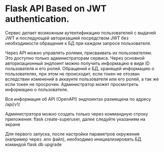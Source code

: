 # Flask API Based on JWT authentication.
Сервис делает возможным аутентификацию пользователей с выдачей JWT и последующей авторизацией посредством JWT без необходимости обращения к БД при каждом запросе пользователя.

Через API можно управлять ролями, присваивать их пользователям. Это доступно только администраторам сервиса. Через основной авторизационный эндпоинт можно получить информацию в виде ID пользователя и его ролей. Обращений к БД, хранящей информацию о пользователях, при этом не происходит, если токен не отозван вследствии изменений в аккаунте пользователя или его ролей, а так же если токен не просрочен. Администратор может просмотреть информацию о пользователе.

Вся информация об API (OpenAPI) эндпоинтах размещена по адресу /api/v1/

Администратора можно создать только через коммандную строку приложения: flask create-superuser, далее следуйте указаниям на экране

Для первого запуска, после настройки параметров окружения (например через .env файл), необходимо инициализировать БД командой flask db upgrade

